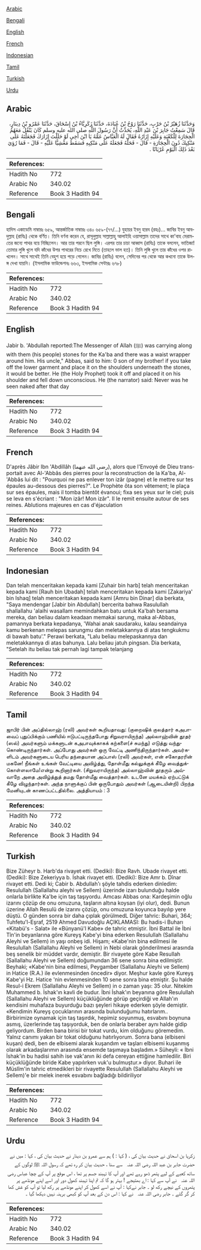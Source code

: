 [Arabic](#arabic)

[Bengali](#bengali)

[English](#english)

[French](#french)

[Indonesian](#indonesian)

[Tamil](#tamil)

[Turkish](#turkish)

[Urdu](#urdu)

## Arabic


<div dir="rtl" lang="ar" style={{fontSize:'larger',backgroundColor:'#f8f9fa',padding:20}}>
وَحَدَّثَنَا زُهَيْرُ بْنُ حَرْبٍ، حَدَّثَنَا رَوْحُ بْنُ عُبَادَةَ، حَدَّثَنَا زَكَرِيَّاءُ بْنُ إِسْحَاقَ، حَدَّثَنَا عَمْرُو بْنُ دِينَارٍ، قَالَ سَمِعْتُ جَابِرَ بْنَ عَبْدِ اللَّهِ، يُحَدِّثُ أَنَّ رَسُولَ اللَّهِ صلى الله عليه وسلم كَانَ يَنْقُلُ مَعَهُمُ الْحِجَارَةَ لِلْكَعْبَةِ وَعَلَيْهِ إِزَارُهُ فَقَالَ لَهُ الْعَبَّاسُ عَمُّهُ يَا ابْنَ أَخِي لَوْ حَلَلْتَ إِزَارَكَ فَجَعَلْتَهُ عَلَى مَنْكِبِكَ دُونَ الْحِجَارَةِ - قَالَ - فَحَلَّهُ فَجَعَلَهُ عَلَى مَنْكِبِهِ فَسَقَطَ مَغْشِيًّا عَلَيْهِ - قَالَ - فَمَا رُؤِيَ بَعْدَ ذَلِكَ الْيَوْمِ عُرْيَانًا ‏.‏
</div>
<div style={{backgroundColor:'#f8f9fa',padding:20, marginBottom: 10}}><table> <thead> <tr> <th>References:</th> <th></th> </tr> </thead> <tbody><tr><td>Hadith No</td><td>772</td></tr><tr><td>Arabic No</td><td>340.02</td></tr><tr><td>Reference</td><td>Book 3 Hadith 94</td></tr></tbody></table></div>

## Bengali


<div dir="ltr" lang="bn" style={{fontSize:'larger',backgroundColor:'#f8f9fa',padding:20}}>
হাদিস একাডেমি নাম্বারঃ ৬৫৯, আন্তর্জাতিক নাম্বারঃ ৩৪০ ৬৫৯-(৭৭/...) যুহায়র ইবনু হারব (রহঃ)... জাবির ইবনু আবদুল্লাহ (রাযিঃ) থেকে বর্ণিত। তিনি বর্ণনা করেন যে, রাসূলুল্লাহ সাল্লাল্লাহু আলাইহি ওয়াসাল্লাম তাদের সাথে কা'বাহ মেরামতের জন্যে পাথর বয়ে নিচ্ছিলেন। আর তার পরনে ছিল লুঙ্গি। এরপর তার চাচা আব্বাস (রাযিঃ) তাকে বললেন, ভাতিজা! তোমার লুঙ্গি খুলে যদি কাঁধের উপর পাথরের নিচে রেখে নিতে (তাহলে ভাল হত)। তিনি লুঙ্গি খুলে তার কাঁধের ওপর রাখলেন। সাথে সাথেই তিনি বেহুশ হয়ে পড়ে গেলেন। জাবির (রাযিঃ) বলেন, সেদিনের পর থেকে আর কখনো তাকে উলঙ্গ দেখা যায়নি। (ইসলামিক ফাউন্ডেশনঃ ৬৬৩, ইসলামিক সেন্টারঃ ৬৭৮)
</div>
<div style={{backgroundColor:'#f8f9fa',padding:20, marginBottom: 10}}><table> <thead> <tr> <th>References:</th> <th></th> </tr> </thead> <tbody><tr><td>Hadith No</td><td>772</td></tr><tr><td>Arabic No</td><td>340.02</td></tr><tr><td>Reference</td><td>Book 3 Hadith 94</td></tr></tbody></table></div>

## English


<div dir="ltr" lang="en" style={{fontSize:'larger',backgroundColor:'#f8f9fa',padding:20}}>
Jabir b. 'Abdullah reported:The Messenger of Allah (ﷺ) was carrying along with them (his people) stones for the Ka'ba and there was a waist wrapper around him. His uncle," Abbas, said to him: 0 son of my brother! if you take off the lower garment and place it on the shoulders underneath the stones, it would be better. He (the Holy Prophet) took it off and placed it on his shoulder and fell down unconscious. He (the narrator) said: Never was he seen naked after that day
</div>
<div style={{backgroundColor:'#f8f9fa',padding:20, marginBottom: 10}}><table> <thead> <tr> <th>References:</th> <th></th> </tr> </thead> <tbody><tr><td>Hadith No</td><td>772</td></tr><tr><td>Arabic No</td><td>340.02</td></tr><tr><td>Reference</td><td>Book 3 Hadith 94</td></tr></tbody></table></div>

## French


<div dir="ltr" lang="fr" style={{fontSize:'larger',backgroundColor:'#f8f9fa',padding:20}}>
D'après Jâbir Ibn 'Abdillâh (رضي الله عنهما), alors que l'Envoyé de Dieu transportait avec Al-'Abbâs des pierres pour la reconstruction de la Ka'ba, Al-'Abbâs lui dit : "Pourquoi ne pas enlever ton izâr (pagne) et le mettre sur tes épaules au-dessous des pierres?". Le Prophète ôta son vêtement; le plaça sur ses épaules, mais il tomba bientôt évanoui; fixa ses yeux sur le ciel; puis se leva en s'écriant : "Mon izâr! Mon izâr". Il le remit ensuite autour de ses reines. Ablutions majeures en cas d'éjaculation
</div>
<div style={{backgroundColor:'#f8f9fa',padding:20, marginBottom: 10}}><table> <thead> <tr> <th>References:</th> <th></th> </tr> </thead> <tbody><tr><td>Hadith No</td><td>772</td></tr><tr><td>Arabic No</td><td>340.02</td></tr><tr><td>Reference</td><td>Book 3 Hadith 94</td></tr></tbody></table></div>

## Indonesian


<div dir="ltr" lang="id" style={{fontSize:'larger',backgroundColor:'#f8f9fa',padding:20}}>
Dan telah menceritakan kepada kami [Zuhair bin harb] telah menceritakan kepada kami [Rauh bin Ubadah] telah menceritakan kepada kami [Zakariya' bin Ishaq] telah menceritakan kepada kami [Amru bin Dinar] dia berkata, "Saya mendengar [Jabir bin Abdullah] bercerita bahwa Rasulullah shallallahu 'alaihi wasallam memindahkan batu untuk Ka'bah bersama mereka, dan beliau dalam keadaan memakai sarung, maka al-Abbas, pamannya berkata kepadanya, 'Wahai anak saudaraku, kalau seandainya kamu berkenan melepas sarungmu dan meletakkannya di atas tengkukmu di bawah batu'." Perawi berkata, "Lalu beliau melepaskannya dan meletakkannya di atas bahunya. Lalu beliau jatuh pingsan. Dia berkata, "Setelah itu beliau tak pernah lagi tampak telanjang
</div>
<div style={{backgroundColor:'#f8f9fa',padding:20, marginBottom: 10}}><table> <thead> <tr> <th>References:</th> <th></th> </tr> </thead> <tbody><tr><td>Hadith No</td><td>772</td></tr><tr><td>Arabic No</td><td>340.02</td></tr><tr><td>Reference</td><td>Book 3 Hadith 94</td></tr></tbody></table></div>

## Tamil


<div dir="ltr" lang="ta" style={{fontSize:'larger',backgroundColor:'#f8f9fa',padding:20}}>
ஜாபிர் பின் அப்தில்லாஹ் (ரலி) அவர்கள் கூறியதாவது: (குறைஷிக் குலத்தார் கஅபாவைப் புதுப்பிக்கும் பணியில் ஈடுபட்டிருந்தபோது சிறுவராயிருந்த) அல்லாஹ்வின் தூதர் (ஸல்) அவர்களும் மக்களுடன் கஅபாவுக்காகக் கற்களை(ச் சுமந்து) எடுத்து வந்துகொண்டிருந்தார்கள். அப்போது அவர்கள் ஒரு வேட்டி அணிந்திருந்தார்கள். அவர்களிடம் அவர்களுடைய பெரிய தந்தையான அப்பாஸ் (ரலி) அவர்கள், என் சகோதரரின் மகனே! நீங்கள் உங்கள் வேட்டியை அவிழ்த்து, தோள்மீது கல்லுக்குக் கீழே வைத்துக்கொள்ளலாமே!என்று கூறினார்கள். (சிறுவராயிருந்த) அல்லாஹ்வின் தூதரும் அவ்வாறே அதை அவிழ்த்துத் தமது தோள்மீது வைத்தார்கள். உடனே மயக்கம் ஏற்பட்டுக் கீழே விழுந்தார்கள். அந்த நாளுக்குப் பின் ஒருபோதும் அவர்கள் (ஆடையின்றி) பிறந்த மேனியுடன் காணப்பட்டதில்லை. அத்தியாயம் : 3
</div>
<div style={{backgroundColor:'#f8f9fa',padding:20, marginBottom: 10}}><table> <thead> <tr> <th>References:</th> <th></th> </tr> </thead> <tbody><tr><td>Hadith No</td><td>772</td></tr><tr><td>Arabic No</td><td>340.02</td></tr><tr><td>Reference</td><td>Book 3 Hadith 94</td></tr></tbody></table></div>

## Turkish


<div dir="ltr" lang="tr" style={{fontSize:'larger',backgroundColor:'#f8f9fa',padding:20}}>
Bize Züheyr b. Harb'da rivayet etti. (Dediki): Bize Ravh. Ubade rivayet etti. (Dediki): Bize Zekeriyya b. İshak rivayet etti. (Dediki): Bize Amr b. Dînar rivayet etti. Dedi ki; Cabir b. Abdullah'ı şöyle tahdis ederken dinledim: Resulullah (Sallallahu aleyhi ve Sellem) üzerinde izarı bulunduğu halde onlarla birlikte Ka'be için taş taşıyordu. Amcası Abbas ona: Kardeşimin oğlu izarını çözüp de onu omuzuna, taşların altına koysan (iyi olur), dedi. Bunun üzerine Allah Resulü de izarını çözüp, onu omuzuna koyunca bayılıp yere düştü. O günden sonra bir daha çıplak görülmedL Diğer tahric: Buhari, 364; Tuhfetu'l-Eşraf, 2519 Ahmed Davudoğlu AÇIKLAMASI: Bu hadis-i Buharı «Kitabü's - Salat» ile «Bünyanü'l Kabe» de tahric etmiştir. İbni Battal ile İbni Tîn'in beyanlarına göre Kureyş Kabe'yi bina ederken Resulullah (Sallallahu Aleyhi ve Sellem) in yaşı onbeş idi. Hişam; «Kabe'nin bina edilmesi ile Resulullah (Sallallahu Aleyhi ve Sellem) in Nebi olarak gönderilmesi arasında beş senelik bir müddet vardır, demiştir. Bir rivayete göre Kabe Resullah (Sallallahu Aleyhi ve Sellem) doğumundan 36 sene sonra bina edilmiştir. Beyhaki; «Kabe'nin bina edilmesi, Peygamber (Sallallahu Aleyhi ve Sellem) in Hatice (R.A.) ile evlenmesinden öncedir» diyor. Meşhur kavle göre Kureyş Kabe'yi Hz. Hatice 'nin evlenmesinden 10 sene sonra bina etmiştir. Şu halde Resul-i Ekrem (Sallallahu Aleyhi ve Sellem) in o zaman yaşı: 35 olur. Nitekim Muhammed b. İshak'ın kavli de budur. İbni İshak'ın beyanına göre Resulullah (Sallallahu Aleyhi ve Sellem) küçüklüğünde görüp geçirdiği ve Allah'ın kendisini muhafaza buyurduğu bazı şeyleri hikaye ederken şöyle demiştir. «Kendimin Kureyş çocuklarının arasında bulunduğumu hatırlarım.. Birbirimize oynamak için taş taşırdık, hepimiz soyunmuş, esvabını boynuna asmış, üzerlerinde taş taşıyorduk, ben de onlarla beraber aynı halde gidip geliyordum. Birden bana birisi bir tokat vurdu, kim olduğunu göremedim. Yalnız canımı yakan bir tokat olduğunu hatırlıyorum. Sonra bana (elbiseni kuşan) dedi, ben de elbisemi alarak kuşandım ve taşları elbisemi kuşanmış olarak arkadaşlarımın arasında ensemde taşımaya başladım.» Süheyli: « İbni İshak'in bu hadisi sahih ise vak'anın iki defa cereyan ettiğine hamledilir. Biri küçüklüğünde biride Kabe yapılırken vuk'u bulmuştur.» diyor. Buhari ile Müslîm'in tahric etmedikleri bir rivayette Resulullah (Sallallahu Aleyhi ve Sellem)'e bir melek inerek esvabını bağladığı bildiriliyor
</div>
<div style={{backgroundColor:'#f8f9fa',padding:20, marginBottom: 10}}><table> <thead> <tr> <th>References:</th> <th></th> </tr> </thead> <tbody><tr><td>Hadith No</td><td>772</td></tr><tr><td>Arabic No</td><td>340.02</td></tr><tr><td>Reference</td><td>Book 3 Hadith 94</td></tr></tbody></table></div>

## Urdu


<div dir="rtl" lang="ur" style={{fontSize:'larger',backgroundColor:'#f8f9fa',padding:20}}>
زکریا بن اسحاق نے حدیث بیان کی ، ( کہا : ) ہم سے عمرو بن دینار نے حدیث بیان کی ، کہا : میں نے حضرت جابر بن عبد اللہ ‌رضی ‌اللہ ‌عنہ ‌ ‌ سے سنا ، حدیث بیان کر رہ تھے کہ رسول اللہ ﷺ لوگوں کے ساتھ کعبے کے لیے پتھر ڈھو رہے تھے اور آپ کا تہبند جسم پر تھا ، اس موقع پر آپ کے چچا عباس ‌رضی ‌اللہ ‌عنہ ‌ ‌ نے آپ سے کہا : اے بھتیجے ! بہتر ہو گا کہ تم اپنا تہبند کھول دور اور اسے اپنے مونڈھے پر پتھروں کے نیچے رکھ لو ۔ جابر نےکہا : آپ نے اسے کھول کر اپنے مونڈھے پر رکھ لیا تو آپ کو غش کھا کر گر گئے ۔ جابر ‌رضی ‌اللہ ‌عنہ ‌ ‌ نے کہا : اس دن کے بعد آپ کو کبھی برہنہ نہیں دیکھا گیا ۔
</div>
<div style={{backgroundColor:'#f8f9fa',padding:20, marginBottom: 10}}><table> <thead> <tr> <th>References:</th> <th></th> </tr> </thead> <tbody><tr><td>Hadith No</td><td>772</td></tr><tr><td>Arabic No</td><td>340.02</td></tr><tr><td>Reference</td><td>Book 3 Hadith 94</td></tr></tbody></table></div>